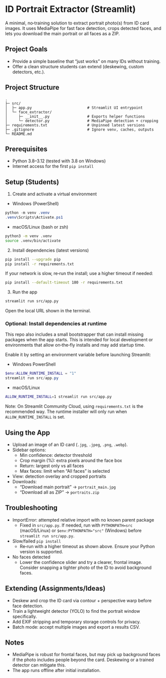 # ID Portrait Extractor (Streamlit)

A minimal, no‑training solution to extract portrait photo(s) from ID card images. It uses MediaPipe for fast face detection, crops detected faces, and lets you download the main portrait or all faces as a ZIP.

## Project Goals
- Provide a simple baseline that “just works” on many IDs without training.
- Offer a clean structure students can extend (deskewing, custom detectors, etc.).

## Project Structure
```
.
├─ src/
│  ├─ app.py                         # Streamlit UI entrypoint
│  └─ face_extractor/
│     ├─ __init__.py                 # Exports helper functions
│     └─ detector.py                 # MediaPipe detection + cropping
├─ requirements.txt                  # Unpinned latest versions
├─ .gitignore                        # Ignore venv, caches, outputs
└─ README.md
```

## Prerequisites
- Python 3.8–3.12 (tested with 3.8 on Windows)
- Internet access for the first `pip install`

## Setup (Students)
1) Create and activate a virtual environment

- Windows (PowerShell)
```powershell
python -m venv .venv
.venv\Scripts\Activate.ps1
```

- macOS/Linux (bash or zsh)
```bash
python3 -m venv .venv
source .venv/bin/activate
```

2) Install dependencies (latest versions)
```bash
pip install --upgrade pip
pip install -r requirements.txt
```

If your network is slow, re‑run the install; use a higher timeout if needed:
```bash
pip install --default-timeout 180 -r requirements.txt
```

3) Run the app
```bash
streamlit run src/app.py
```

Open the local URL shown in the terminal.

### Optional: Install dependencies at runtime
This repo also includes a small bootstrapper that can install missing packages when the app starts. This is intended for local development or environments that allow on‑the‑fly installs and may add startup time.

Enable it by setting an environment variable before launching Streamlit:

- Windows PowerShell
```powershell
$env:ALLOW_RUNTIME_INSTALL = "1"
streamlit run src/app.py
```

- macOS/Linux
```bash
ALLOW_RUNTIME_INSTALL=1 streamlit run src/app.py
```

Note: On Streamlit Community Cloud, using `requirements.txt` is the recommended way. The runtime installer will only run when `ALLOW_RUNTIME_INSTALL` is set.

## Using the App
- Upload an image of an ID card (`.jpg`, `.jpeg`, `.png`, `.webp`).
- Sidebar options:
  - Min confidence: detector threshold
  - Crop margin (%): extra pixels around the face box
  - Return: largest only vs all faces
  - Max faces: limit when “All faces” is selected
- View: detection overlay and cropped portraits
- Downloads:
  - “Download main portrait” → `portrait_main.jpg`
  - “Download all as ZIP” → `portraits.zip`

## Troubleshooting
- ImportError: attempted relative import with no known parent package
  - Fixed in `src/app.py`. If needed, run with `PYTHONPATH=src` (macOS/Linux) or `$env:PYTHONPATH="src"` (Windows) before `streamlit run src/app.py`.
- Slow/failed `pip install`
  - Re‑run with a higher timeout as shown above. Ensure your Python version is supported.
- No faces detected
  - Lower the confidence slider and try a clearer, frontal image. Consider snapping a tighter photo of the ID to avoid background faces.

## Extending (Assignments/Ideas)
- Deskew and crop the ID card via contour + perspective warp before face detection.
- Train a lightweight detector (YOLO) to find the portrait window specifically.
- Add EXIF stripping and temporary storage controls for privacy.
- Batch mode: accept multiple images and export a results CSV.

## Notes
- MediaPipe is robust for frontal faces, but may pick up background faces if the photo includes people beyond the card. Deskewing or a trained detector can mitigate this.
- The app runs offline after initial installation.
